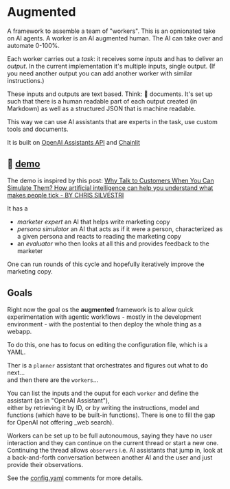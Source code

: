 # Augmented

A framework to assemble a team of "workers". This is an opnionated take on AI agents.
A worker is an AI augmented human. The AI can take over and automate 0-100%.

Each worker carries out a _task_: it receives some _inputs_ and has to deliver an _output_.
In the current implementation it's multiple inputs, single output. (If you need another output you can add another worker with similar instructions.)

These inputs and outputs are text based. Think: 📃 documents. 
It's set up such that there is a human readable part of each output created (in Markdown) as well as a structured JSON that is machine readable.

This way we can use AI assistants that are experts in the task, use custom tools and documents.

It is built on [OpenAI Assistants API](https://platform.openai.com/docs/assistants/overview) and [Chainlit](https://chainlit.io/)

## 👀 [demo](https://augmented-warmersun.replit.app/)

The demo is inspired by this post: [Why Talk to Customers When You Can Simulate Them? How artificial intelligence can help you understand what makes people tick - BY CHRIS SILVESTRI](https://every.to/p/decoding-your-customer-with-ai)

It has a 
- _marketer expert_ an AI that helps write marketing copy
- _persona simulator_ an AI that acts as if it were a person, characterized as a given persona and reacts to reading the marketing copy
- an _evaluator_ who then looks at all this and provides feedback to the marketer

One can run rounds of this cycle and hopefully iteratively improve the marketing copy.


## Goals

Right now the goal os the **augmented** framework is to allow quick experimentation with agentic workflows - mostly in the development environment - with the postential to then deploy the whole thing as a webapp.

To do this, one has to focus on editing the configuration file, which is a YAML.

Ther is a `planner` assistant that orchestrates and figures out what to do next...  
and then there are the `workers`...

You can list the inputs and the ouput for each `worker` and define the assistant (as in "OpenAI Assistant"),  
either by retrieving it by ID, or by writing the instructions, model and functions (which have to be built-in functions). There is one to fill the gap for OpenAI not offering _web search).

Workers can be set up to be full autonoumous, saying they have no user interaction and they can continue on the current thread or start a new one. Continuing the thread allows `observers` i.e. AI assistants that jump in, look at a back-and-forth conversation between another AI and the user and just provide their observations.

See the [config.yaml](.config.yaml) comments for more details.


